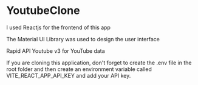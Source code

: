 # YoutubeClone

I used Reactjs for the frontend of this app 

The Material UI Library was used to design the user interface

Rapid API Youtube v3 for YouTube data

If you are cloning this application, don't forget to create the .env file in the root folder and then create an environment variable called VITE_REACT_APP_API_KEY and add your API key.



